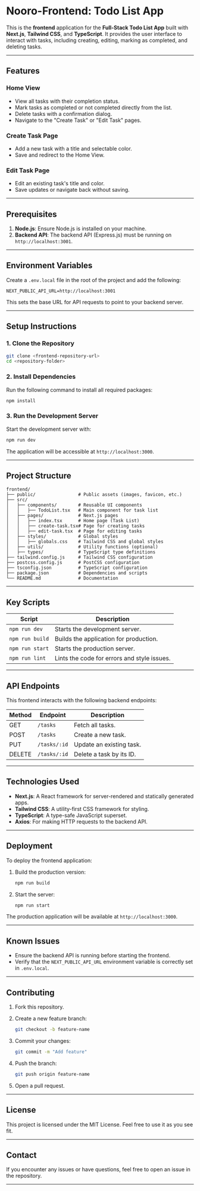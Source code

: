 # Nooro-Frontend: Todo List App

This is the **frontend** application for the **Full-Stack Todo List App** built with **Next.js**, **Tailwind CSS**, and **TypeScript**. It provides the user interface to interact with tasks, including creating, editing, marking as completed, and deleting tasks.

---

## Features

### Home View
- View all tasks with their completion status.
- Mark tasks as completed or not completed directly from the list.
- Delete tasks with a confirmation dialog.
- Navigate to the "Create Task" or "Edit Task" pages.

### Create Task Page
- Add a new task with a title and selectable color.
- Save and redirect to the Home View.

### Edit Task Page
- Edit an existing task's title and color.
- Save updates or navigate back without saving.

---

## Prerequisites

1. **Node.js**: Ensure Node.js is installed on your machine.
2. **Backend API**: The backend API (Express.js) must be running on `http://localhost:3001`.

---

## Environment Variables

Create a `.env.local` file in the root of the project and add the following:

```env
NEXT_PUBLIC_API_URL=http://localhost:3001
```

This sets the base URL for API requests to point to your backend server.

---

## Setup Instructions

### 1. Clone the Repository

```bash
git clone <frontend-repository-url>
cd <repository-folder>
```

### 2. Install Dependencies

Run the following command to install all required packages:

```bash
npm install
```

### 3. Run the Development Server

Start the development server with:

```bash
npm run dev
```

The application will be accessible at `http://localhost:3000`.

---

## Project Structure

```
frontend/
├── public/                # Public assets (images, favicon, etc.)
├── src/
│   ├── components/        # Reusable UI components
│   │   ├── TodoList.tsx   # Main component for task list
│   ├── pages/             # Next.js pages
│   │   ├── index.tsx      # Home page (Task List)
│   │   ├── create-task.tsx# Page for creating tasks
│   │   ├── edit-task.tsx  # Page for editing tasks
│   ├── styles/            # Global styles
│   │   ├── globals.css    # Tailwind CSS and global styles
│   ├── utils/             # Utility functions (optional)
│   ├── types/             # TypeScript type definitions
├── tailwind.config.js     # Tailwind CSS configuration
├── postcss.config.js      # PostCSS configuration
├── tsconfig.json          # TypeScript configuration
├── package.json           # Dependencies and scripts
└── README.md              # Documentation
```

---

## Key Scripts

| Script         | Description                                 |
|----------------|---------------------------------------------|
| `npm run dev`  | Starts the development server.              |
| `npm run build`| Builds the application for production.      |
| `npm run start`| Starts the production server.               |
| `npm run lint` | Lints the code for errors and style issues. |

---

## API Endpoints

This frontend interacts with the following backend endpoints:

| Method | Endpoint       | Description                     |
|--------|----------------|---------------------------------|
| GET    | `/tasks`       | Fetch all tasks.               |
| POST   | `/tasks`       | Create a new task.             |
| PUT    | `/tasks/:id`   | Update an existing task.       |
| DELETE | `/tasks/:id`   | Delete a task by its ID.       |

---

## Technologies Used

- **Next.js**: A React framework for server-rendered and statically generated apps.
- **Tailwind CSS**: A utility-first CSS framework for styling.
- **TypeScript**: A type-safe JavaScript superset.
- **Axios**: For making HTTP requests to the backend API.

---

## Deployment

To deploy the frontend application:

1. Build the production version:

   ```bash
   npm run build
   ```

2. Start the server:

   ```bash
   npm run start
   ```

The production application will be available at `http://localhost:3000`.

---

## Known Issues

- Ensure the backend API is running before starting the frontend.
- Verify that the `NEXT_PUBLIC_API_URL` environment variable is correctly set in `.env.local`.

---

## Contributing

1. Fork this repository.
2. Create a new feature branch:

   ```bash
   git checkout -b feature-name
   ```

3. Commit your changes:

   ```bash
   git commit -m "Add feature"
   ```

4. Push the branch:

   ```bash
   git push origin feature-name
   ```

5. Open a pull request.

---

## License

This project is licensed under the MIT License. Feel free to use it as you see fit.

---

## Contact

If you encounter any issues or have questions, feel free to open an issue in the repository.

---

